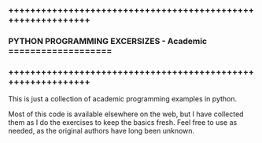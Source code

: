 ### ++++++++++++++++++++++++++++++++++++++++++++++++++++++++++++
### PYTHON PROGRAMMING EXCERSIZES - Academic ===================
### ++++++++++++++++++++++++++++++++++++++++++++++++++++++++++++

This is just a collection of academic programming examples in python.

Most of this code is available elsewhere on the web, but I have collected them as I do the exercises to keep the basics fresh. Feel free to use as needed, as the original authors have long been unknown.

